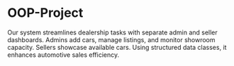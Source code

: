# OOP-Project
Our system streamlines dealership tasks with separate admin and seller dashboards. Admins add cars, manage listings, and monitor showroom capacity. Sellers showcase available cars. Using structured data classes, it enhances automotive sales efficiency.
